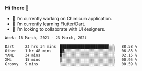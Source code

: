### Hi there 👋

<!--
**devcat37/devcat37** is a ✨ _special_ ✨ repository because its `README.md` (this file) appears on your GitHub profile.-->


- 🔭 I’m currently working on Chimicum application.
- 🌱 I’m currently learning Flutter/Dart.
- 👯 I’m looking to collaborate with UI designers.
<!-- - 🤔 I’m looking for help with ... -->

<!--START_SECTION:waka-->
```text
Week: 16 March, 2021 - 23 March, 2021

Dart     23 hrs 34 mins  ██████████████████████░░░   88.58 % 
Other    1 hr 48 mins    █▓░░░░░░░░░░░░░░░░░░░░░░░   06.83 % 
YAML     34 mins         ▓░░░░░░░░░░░░░░░░░░░░░░░░   02.15 % 
XML      15 mins         ▒░░░░░░░░░░░░░░░░░░░░░░░░   00.95 % 
Groovy   9 mins          ░░░░░░░░░░░░░░░░░░░░░░░░░   00.59 % 
```
<!--END_SECTION:waka-->
